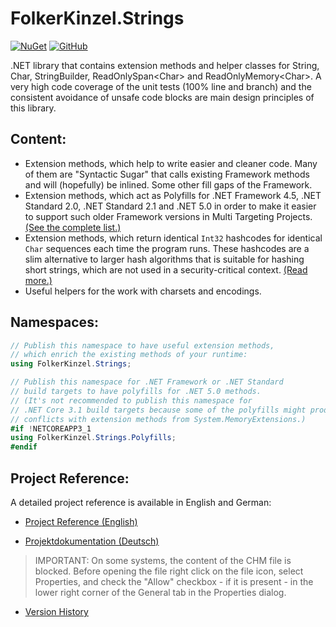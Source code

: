 # FolkerKinzel.Strings
[![NuGet](https://img.shields.io/nuget/v/FolkerKinzel.Strings)](https://www.nuget.org/packages/FolkerKinzel.Strings/)
[![GitHub](https://img.shields.io/github/license/FolkerKinzel/Strings)](https://github.com/FolkerKinzel/Strings/blob/master/LICENSE)

.NET library that contains extension methods and helper classes for String, Char,
StringBuilder, ReadOnlySpan&lt;Char&gt; and ReadOnlyMemory&lt;Char&gt;. A very high code coverage of
the unit tests (100% line and branch) and the consistent avoidance of unsafe code blocks are main design principles of 
this library.

## Content:
* Extension methods, which help to write easier and cleaner code. Many of them are "Syntactic Sugar" 
that calls existing Framework methods and will (hopefully) be inlined. Some other fill gaps of the 
Framework.
* Extension methods, which act as Polyfills for .NET Framework 4.5, .NET Standard 2.0, .NET Standard 2.1 and .NET 5.0
 in order to make it easier to support such older Framework versions in Multi Targeting Projects. [(See the complete list.)](https://github.com/FolkerKinzel/Strings/blob/master/docs/PackageReleaseNotes/4.0.0/Polyfills.md)
* Extension methods, which return identical `Int32` hashcodes for identical `Char` sequences each time 
the program runs. These hashcodes are a slim alternative to larger hash algorithms that is suitable for
 hashing short strings, which are not used in a security-critical context. [(Read more.)](https://github.com/FolkerKinzel/Strings/blob/master/docs/PackageReleaseNotes/2.0.0/PersistableHashCodeExample.md)
* Useful helpers for the work with charsets and encodings.

## Namespaces:
```csharp
// Publish this namespace to have useful extension methods,
// which enrich the existing methods of your runtime:
using FolkerKinzel.Strings;

// Publish this namespace for .NET Framework or .NET Standard
// build targets to have polyfills for .NET 5.0 methods.
// (It's not recommended to publish this namespace for 
// .NET Core 3.1 build targets because some of the polyfills might produce
// conflicts with extension methods from System.MemoryExtensions.)
#if !NETCOREAPP3_1
using FolkerKinzel.Strings.Polyfills;
#endif
```

## Project Reference:
A detailed project reference is available in English and German:

* [Project Reference (English)](https://github.com/FolkerKinzel/Strings/blob/master/ProjectReference/3.3.0/FolkerKinzel.Strings.Reference.en.chm)

* [Projektdokumentation (Deutsch)](https://github.com/FolkerKinzel/Strings/blob/master/ProjectReference/3.3.0/FolkerKinzel.Strings.Doku.de.chm)

> IMPORTANT: On some systems, the content of the CHM file is blocked. Before opening the file
>  right click on the file icon, select Properties, and check the "Allow" checkbox - if it 
> is present - in the lower right corner of the General tab in the Properties dialog.


- [Version History](https://github.com/FolkerKinzel/Strings/releases)

